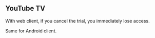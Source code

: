 ## YouTube TV

With web client, if you cancel the trial, you immediately lose access.

Same for Android client.
